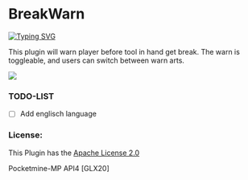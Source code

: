 # BreakWarn
[![Typing SVG](https://readme-typing-svg.herokuapp.com?center=true&vCenter=true&lines=GLX20;BreakWarn;GLX20;Warn+users+before+tool+get+destroyed)](.)

This plugin will warn player before tool in hand get break.
The warn is toggleable, and users can switch between warn arts.

[![](https://poggit.pmmp.io/shield.state/BreakWarn)](https://poggit.pmmp.io/p/BreakWarn)

### TODO-LIST
- [ ] Add englisch language


### License:
This Plugin has the [Apache License 2.0](/LICENSE)


Pocketmine-MP API4
[GLX20]
